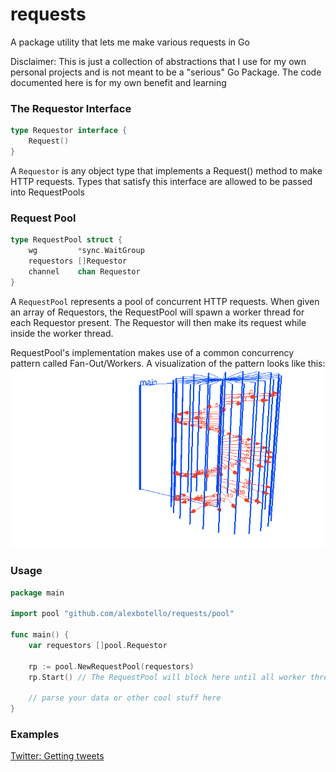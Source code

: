# requests
A package utility that lets me make various requests in Go

Disclaimer: This is just a collection of abstractions that I use for my own personal projects and is not meant to be a "serious" Go Package.
The code documented here is for my own benefit and learning

### The Requestor Interface
```go
type Requestor interface {
    Request()
}
```
A `Requestor` is any object type that implements a Request() method to make HTTP requests.
Types that satisfy this interface are allowed to be passed into RequestPools


### Request Pool
```go
type RequestPool struct {
	wg         *sync.WaitGroup
	requestors []Requestor
	channel    chan Requestor
}

```
A `RequestPool` represents a pool of concurrent HTTP requests. When given an array of Requestors,
the RequestPool will spawn a worker thread for each Requestor present. The Requestor will then
make its request while inside the worker thread.

RequestPool's implementation makes use of a common concurrency pattern called Fan-Out/Workers.
A visualization of the pattern looks like this:
![](animation.gif)


### Usage
```go
package main

import pool "github.com/alexbotello/requests/pool"

func main() {
    var requestors []pool.Requestor

    rp := pool.NewRequestPool(requestors)
    rp.Start() // The RequestPool will block here until all worker threads complete

    // parse your data or other cool stuff here
}
```

### Examples
[Twitter: Getting tweets](_examples/twitter.go)
